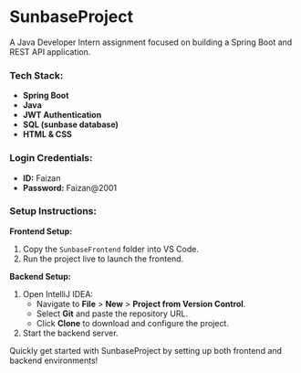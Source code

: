 # SunbaseProject

A Java Developer Intern assignment focused on building a Spring Boot and REST API application.

### Tech Stack:
- **Spring Boot**
- **Java**
- **JWT Authentication**
- **SQL (sunbase database)**
- **HTML & CSS**

### Login Credentials:
- **ID:** Faizan  
- **Password:** Faizan@2001

### Setup Instructions:

**Frontend Setup:**
1. Copy the `SunbaseFrontend` folder into VS Code.
2. Run the project live to launch the frontend.

**Backend Setup:**
1. Open IntelliJ IDEA:
   - Navigate to **File** > **New** > **Project from Version Control**.
   - Select **Git** and paste the repository URL.
   - Click **Clone** to download and configure the project.
2. Start the backend server.

Quickly get started with SunbaseProject by setting up both frontend and backend environments!